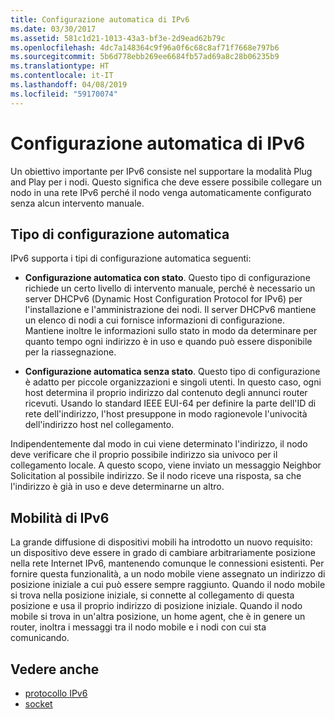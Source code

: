 ```yaml
---
title: Configurazione automatica di IPv6
ms.date: 03/30/2017
ms.assetid: 581c1d21-1013-43a3-bf3e-2d9ead62b79c
ms.openlocfilehash: 4dc7a148364c9f96a0f6c68c8af71f7668e797b6
ms.sourcegitcommit: 5b6d778ebb269ee6684fb57ad69a8c28b06235b9
ms.translationtype: HT
ms.contentlocale: it-IT
ms.lasthandoff: 04/08/2019
ms.locfileid: "59170074"
---
```

# <a name="ipv6-auto-configuration"></a>Configurazione automatica di IPv6
Un obiettivo importante per IPv6 consiste nel supportare la modalità Plug and Play per i nodi. Questo significa che deve essere possibile collegare un nodo in una rete IPv6 perché il nodo venga automaticamente configurato senza alcun intervento manuale.  
  
## <a name="type-of-auto-configuration"></a>Tipo di configurazione automatica  
 IPv6 supporta i tipi di configurazione automatica seguenti:  
  
-   **Configurazione automatica con stato**. Questo tipo di configurazione richiede un certo livello di intervento manuale, perché è necessario un server DHCPv6 (Dynamic Host Configuration Protocol for IPv6) per l'installazione e l'amministrazione dei nodi. Il server DHCPv6 mantiene un elenco di nodi a cui fornisce informazioni di configurazione. Mantiene inoltre le informazioni sullo stato in modo da determinare per quanto tempo ogni indirizzo è in uso e quando può essere disponibile per la riassegnazione.  
  
-   **Configurazione automatica senza stato**. Questo tipo di configurazione è adatto per piccole organizzazioni e singoli utenti. In questo caso, ogni host determina il proprio indirizzo dal contenuto degli annunci router ricevuti. Usando lo standard IEEE EUI-64 per definire la parte dell'ID di rete dell'indirizzo, l'host presuppone in modo ragionevole l'univocità dell'indirizzo host nel collegamento.  
  
 Indipendentemente dal modo in cui viene determinato l'indirizzo, il nodo deve verificare che il proprio possibile indirizzo sia univoco per il collegamento locale. A questo scopo, viene inviato un messaggio Neighbor Solicitation al possibile indirizzo. Se il nodo riceve una risposta, sa che l'indirizzo è già in uso e deve determinarne un altro.  
  
## <a name="ipv6-mobility"></a>Mobilità di IPv6  
 La grande diffusione di dispositivi mobili ha introdotto un nuovo requisito: un dispositivo deve essere in grado di cambiare arbitrariamente posizione nella rete Internet IPv6, mantenendo comunque le connessioni esistenti. Per fornire questa funzionalità, a un nodo mobile viene assegnato un indirizzo di posizione iniziale a cui può essere sempre raggiunto. Quando il nodo mobile si trova nella posizione iniziale, si connette al collegamento di questa posizione e usa il proprio indirizzo di posizione iniziale. Quando il nodo mobile si trova in un'altra posizione, un home agent, che è in genere un router, inoltra i messaggi tra il nodo mobile e i nodi con cui sta comunicando.  
  
## <a name="see-also"></a>Vedere anche

- [protocollo IPv6](../../../docs/framework/network-programming/internet-protocol-version-6.md)
- [socket](../../../docs/framework/network-programming/sockets.md)
